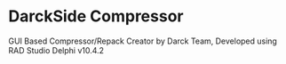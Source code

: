# DarckSide Compressor
GUI Based Compressor/Repack Creator by Darck Team, Developed using RAD Studio Delphi v10.4.2
